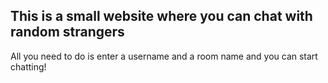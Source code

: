## This is a small website where you can chat with random strangers

All you need to do is enter a username and a room name and you can start chatting!
